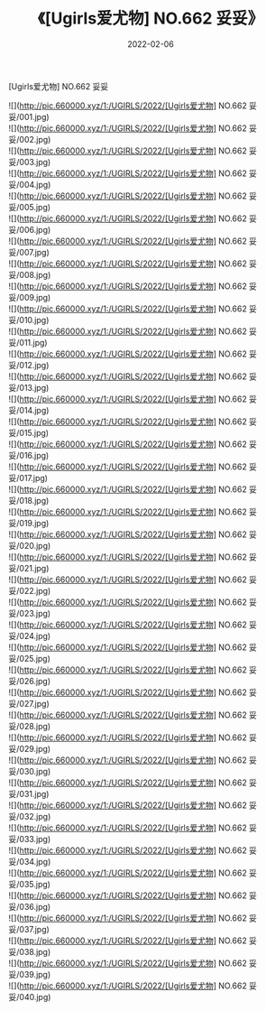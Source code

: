 ﻿---
layout: post
title:  《[Ugirls爱尤物] NO.662 妥妥》
date:   2022-02-06
img: http://pic.660000.xyz/1:/UGIRLS/2022/[Ugirls爱尤物] NO.662 妥妥/000.jpg
categories: [美女, 清纯, 唯美]
---

[Ugirls爱尤物] NO.662 妥妥

 ![](http://pic.660000.xyz/1:/UGIRLS/2022/[Ugirls爱尤物] NO.662 妥妥/001.jpg) <br>![](http://pic.660000.xyz/1:/UGIRLS/2022/[Ugirls爱尤物] NO.662 妥妥/002.jpg) <br>![](http://pic.660000.xyz/1:/UGIRLS/2022/[Ugirls爱尤物] NO.662 妥妥/003.jpg) <br>![](http://pic.660000.xyz/1:/UGIRLS/2022/[Ugirls爱尤物] NO.662 妥妥/004.jpg) <br>![](http://pic.660000.xyz/1:/UGIRLS/2022/[Ugirls爱尤物] NO.662 妥妥/005.jpg) <br>![](http://pic.660000.xyz/1:/UGIRLS/2022/[Ugirls爱尤物] NO.662 妥妥/006.jpg) <br>![](http://pic.660000.xyz/1:/UGIRLS/2022/[Ugirls爱尤物] NO.662 妥妥/007.jpg) <br>![](http://pic.660000.xyz/1:/UGIRLS/2022/[Ugirls爱尤物] NO.662 妥妥/008.jpg) <br>![](http://pic.660000.xyz/1:/UGIRLS/2022/[Ugirls爱尤物] NO.662 妥妥/009.jpg) <br>![](http://pic.660000.xyz/1:/UGIRLS/2022/[Ugirls爱尤物] NO.662 妥妥/010.jpg) <br>![](http://pic.660000.xyz/1:/UGIRLS/2022/[Ugirls爱尤物] NO.662 妥妥/011.jpg) <br>![](http://pic.660000.xyz/1:/UGIRLS/2022/[Ugirls爱尤物] NO.662 妥妥/012.jpg) <br>![](http://pic.660000.xyz/1:/UGIRLS/2022/[Ugirls爱尤物] NO.662 妥妥/013.jpg) <br>![](http://pic.660000.xyz/1:/UGIRLS/2022/[Ugirls爱尤物] NO.662 妥妥/014.jpg) <br>![](http://pic.660000.xyz/1:/UGIRLS/2022/[Ugirls爱尤物] NO.662 妥妥/015.jpg) <br>![](http://pic.660000.xyz/1:/UGIRLS/2022/[Ugirls爱尤物] NO.662 妥妥/016.jpg) <br>![](http://pic.660000.xyz/1:/UGIRLS/2022/[Ugirls爱尤物] NO.662 妥妥/017.jpg) <br>![](http://pic.660000.xyz/1:/UGIRLS/2022/[Ugirls爱尤物] NO.662 妥妥/018.jpg) <br>![](http://pic.660000.xyz/1:/UGIRLS/2022/[Ugirls爱尤物] NO.662 妥妥/019.jpg) <br>![](http://pic.660000.xyz/1:/UGIRLS/2022/[Ugirls爱尤物] NO.662 妥妥/020.jpg) <br>![](http://pic.660000.xyz/1:/UGIRLS/2022/[Ugirls爱尤物] NO.662 妥妥/021.jpg) <br>![](http://pic.660000.xyz/1:/UGIRLS/2022/[Ugirls爱尤物] NO.662 妥妥/022.jpg) <br>![](http://pic.660000.xyz/1:/UGIRLS/2022/[Ugirls爱尤物] NO.662 妥妥/023.jpg) <br>![](http://pic.660000.xyz/1:/UGIRLS/2022/[Ugirls爱尤物] NO.662 妥妥/024.jpg) <br>![](http://pic.660000.xyz/1:/UGIRLS/2022/[Ugirls爱尤物] NO.662 妥妥/025.jpg) <br>![](http://pic.660000.xyz/1:/UGIRLS/2022/[Ugirls爱尤物] NO.662 妥妥/026.jpg) <br>![](http://pic.660000.xyz/1:/UGIRLS/2022/[Ugirls爱尤物] NO.662 妥妥/027.jpg) <br>![](http://pic.660000.xyz/1:/UGIRLS/2022/[Ugirls爱尤物] NO.662 妥妥/028.jpg) <br>![](http://pic.660000.xyz/1:/UGIRLS/2022/[Ugirls爱尤物] NO.662 妥妥/029.jpg) <br>![](http://pic.660000.xyz/1:/UGIRLS/2022/[Ugirls爱尤物] NO.662 妥妥/030.jpg) <br>![](http://pic.660000.xyz/1:/UGIRLS/2022/[Ugirls爱尤物] NO.662 妥妥/031.jpg) <br>![](http://pic.660000.xyz/1:/UGIRLS/2022/[Ugirls爱尤物] NO.662 妥妥/032.jpg) <br>![](http://pic.660000.xyz/1:/UGIRLS/2022/[Ugirls爱尤物] NO.662 妥妥/033.jpg) <br>![](http://pic.660000.xyz/1:/UGIRLS/2022/[Ugirls爱尤物] NO.662 妥妥/034.jpg) <br>![](http://pic.660000.xyz/1:/UGIRLS/2022/[Ugirls爱尤物] NO.662 妥妥/035.jpg) <br>![](http://pic.660000.xyz/1:/UGIRLS/2022/[Ugirls爱尤物] NO.662 妥妥/036.jpg) <br>![](http://pic.660000.xyz/1:/UGIRLS/2022/[Ugirls爱尤物] NO.662 妥妥/037.jpg) <br>![](http://pic.660000.xyz/1:/UGIRLS/2022/[Ugirls爱尤物] NO.662 妥妥/038.jpg) <br>![](http://pic.660000.xyz/1:/UGIRLS/2022/[Ugirls爱尤物] NO.662 妥妥/039.jpg) <br>![](http://pic.660000.xyz/1:/UGIRLS/2022/[Ugirls爱尤物] NO.662 妥妥/040.jpg) <br>